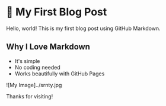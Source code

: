 # 🌸 My First Blog Post

Hello, world! This is my first blog post using GitHub Markdown.

## Why I Love Markdown

- It's simple
- No coding needed
- Works beautifully with GitHub Pages

![My Image]../srnty.jpg

Thanks for visiting!
